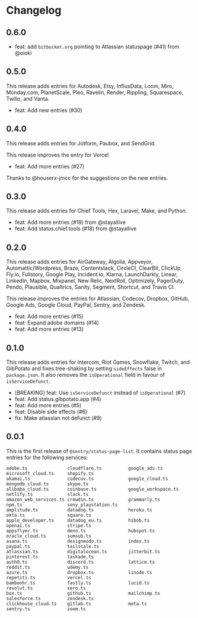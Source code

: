 # Changelog

## 0.6.0

- feat: add `bitbucket.org` pointing to Atlassian statuspage (#41) from @oioki

## 0.5.0

This release adds entries for Autodesk, Etsy, InfluxData, Loom, Miro, Monday.com, PlanetScale, Pleo, Ravelin, Render, Rippling, Squarespace, Twilio, and Vanta.

- feat: Add new entries (#30)

## 0.4.0

This release adds entries for Jotform, Paubox, and SendGrid.

This release improves the entry for Vercel

- feat: Add more entries (#27)

Thanks to @houserx-jmcc for the suggestions on the new entries.

## 0.3.0

This release adds entries for Chief Tools, Hex, Laravel, Make, and Python.

- feat: Add more entries (#19) from @stayallive
- feat: Add status.chief.tools (#18) from @stayallive

## 0.2.0

This release adds entries for AirGateway, Algolia, Appveyor, Automattic/Wordpress, Braze, Contentstack, CircleCI, ClearBit, ClickUp, Fly.io, Fullstory, Google Play, Incident.io, Klarna, LaunchDarkly, Linear, LinkedIn, Mapbox, Mixpanel, New Relic, NextRoll, Optimizely, PagerDuty, Pendo, Plausible, Qualtrics, Sanity, Segment, Shortcut, and Travis CI.

This release improves the entries for Atlassian, Codecov, Dropbox, GitHub, Google Ads, Google Cloud, PayPal, Sentry, and Zendesk.

- feat: Add more entries (#15)
- feat: Expand adobe domains (#14)
- feat: Add more entries (#13)

## 0.1.0

This release adds entries for Intercom, Riot Games, Snowflake, Twitch, and GibPotato and fixes tree-shaking by setting `sideEffects` false in `package.json`. It also removes the `isOperational` field in favour of `isServiceDefunct`.

- [BREAKING] feat: Use `isServiceDefunct` instead of `isOperational` (#7)
- feat: Add status.gibpotato.app (#4)
- feat: Add more entries (#5)
- feat: Disable side effects (#6)
- fix: Make atlassian not defunct (#9)

## 0.0.1

This is the first release of `@sentry/status-page-list`. It contains status page entries for the following services:

```
adobe.ts               cloudflare.ts          google_ads.ts          microsoft_cloud.ts     shopify.ts
akamai.ts              codecov.ts             google_cloud.ts        mongodb_cloud.ts       skype.ts
alibaba_cloud.ts       coinbase.ts            google_workspace.ts    netlify.ts             slack.ts
amazon_web_services.ts crowdin.ts             grammarly.ts           npm.ts                 sony_playstation.ts
amplitude.ts           datadog.ts             heroku.ts              okta.ts                square.ts
apple_developer.ts     datadog_eu.ts          hibob.ts               openai.ts              stripe.ts
appsflyer.ts           deno.ts                hubspot.ts             oracle_cloud.ts        sumsub.ts
asana.ts               designmodo.ts          index.ts               paypal.ts              tailscale.ts
atlassian.ts           digitalocean.ts        jitterbit.ts           pinterest.ts           taskade.ts
auth0.ts               discord.ts             lattice.ts             reddit.ts              udemy.ts
azure.ts               dropbox.ts             linode.ts              repetiti.ts            vercel.ts
bamboohr.ts            fastly.ts              lucid.ts               revolut.ts             xero.ts
box.ts                 github.ts              mailchimp.ts           salesforce.ts          zendesk.ts
clickhouse_cloud.ts    gitlab.ts              meta.ts                sentry.ts              zoom.ts
```
